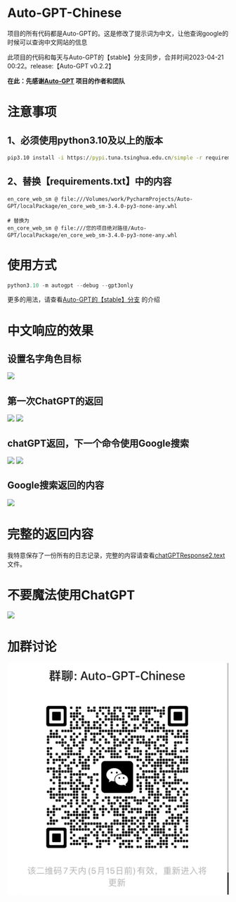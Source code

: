 # Auto-GPT-Chinese
项目的所有代码都是Auto-GPT的。这是修改了提示词为中文，让他查询google的时候可以查询中文网站的信息

此项目的代码和每天与Auto-GPT的【stable】分支同步，合并时间2023-04-21 00:22。release:【Auto-GPT v0.2.2】

**在此：先感谢[Auto-GPT](https://github.com/Significant-Gravitas/Auto-GPT) 项目的作者和团队**

# 注意事项
## 1、必须使用python3.10及以上的版本
```cmd
pip3.10 install -i https://pypi.tuna.tsinghua.edu.cn/simple -r requirements.txt
```

## 2、替换【requirements.txt】中的内容
```text
en_core_web_sm @ file:///Volumes/work/PycharmProjects/Auto-GPT/localPackage/en_core_web_sm-3.4.0-py3-none-any.whl

# 替换为
en_core_web_sm @ file:///您的项目绝对路径/Auto-GPT/localPackage/en_core_web_sm-3.4.0-py3-none-any.whl
```

# 使用方式
```python
python3.10 -m autogpt --debug --gpt3only
```
更多的用法，请查看[Auto-GPT的【stable】分支](https://github.com/Significant-Gravitas/Auto-GPT/tree/stable) 的介绍

# 中文响应的效果
## 设置名字角色目标
![](images/1.png)
## 第一次ChatGPT的返回
![](images/2.png)
![](images/3.png)
## chatGPT返回，下一个命令使用Google搜索
![](images/4.png)
![](images/5.png)
## Google搜索返回的内容
![](images/6.png)

# 完整的返回内容
我特意保存了一份所有的日志记录，完整的内容请查看[chatGPTResponse2.text](chatGPTResponse2.text)文件。


# 不要魔法使用ChatGPT 
![](images/mp.jpeg)

# 加群讨论

![](images/img.png)